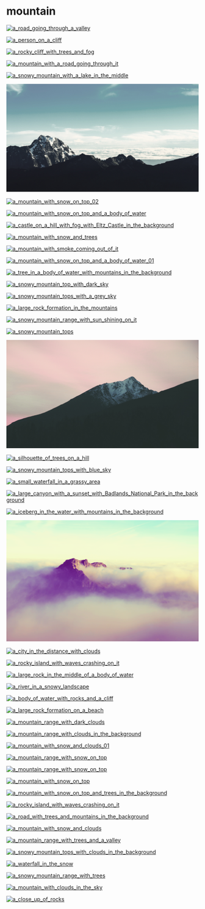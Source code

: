 # mountain

<a href="a_road_going_through_a_valley.jpg"><img alt="a_road_going_through_a_valley" src="a_road_going_through_a_valley.jpg"></a>

<a href="a_person_on_a_cliff.jpg"><img alt="a_person_on_a_cliff" src="a_person_on_a_cliff.jpg"></a>

<a href="a_rocky_cliff_with_trees_and_fog.jpg"><img alt="a_rocky_cliff_with_trees_and_fog" src="a_rocky_cliff_with_trees_and_fog.jpg"></a>

<a href="a_mountain_with_a_road_going_through_it.jpg"><img alt="a_mountain_with_a_road_going_through_it" src="a_mountain_with_a_road_going_through_it.jpg"></a>

<a href="a_snowy_mountain_with_a_lake_in_the_middle.jpg"><img alt="a_snowy_mountain_with_a_lake_in_the_middle" src="a_snowy_mountain_with_a_lake_in_the_middle.jpg"></a>

<a href="a_mountain_range_with_snow_on_top_01.jpg"><img alt="a_mountain_range_with_snow_on_top_01" src="a_mountain_range_with_snow_on_top_01.jpg"></a>

<a href="a_mountain_with_snow_on_top_02.jpg"><img alt="a_mountain_with_snow_on_top_02" src="a_mountain_with_snow_on_top_02.jpg"></a>

<a href="a_mountain_with_snow_on_top_and_a_body_of_water.jpg"><img alt="a_mountain_with_snow_on_top_and_a_body_of_water" src="a_mountain_with_snow_on_top_and_a_body_of_water.jpg"></a>

<a href="a_castle_on_a_hill_with_fog_with_Eltz_Castle_in_the_background.jpg"><img alt="a_castle_on_a_hill_with_fog_with_Eltz_Castle_in_the_background" src="a_castle_on_a_hill_with_fog_with_Eltz_Castle_in_the_background.jpg"></a>

<a href="a_mountain_with_snow_and_trees.jpg"><img alt="a_mountain_with_snow_and_trees" src="a_mountain_with_snow_and_trees.jpg"></a>

<a href="a_mountain_with_smoke_coming_out_of_it.jpg"><img alt="a_mountain_with_smoke_coming_out_of_it" src="a_mountain_with_smoke_coming_out_of_it.jpg"></a>

<a href="a_mountain_with_snow_on_top_and_a_body_of_water_01.jpg"><img alt="a_mountain_with_snow_on_top_and_a_body_of_water_01" src="a_mountain_with_snow_on_top_and_a_body_of_water_01.jpg"></a>

<a href="a_tree_in_a_body_of_water_with_mountains_in_the_background.jpg"><img alt="a_tree_in_a_body_of_water_with_mountains_in_the_background" src="a_tree_in_a_body_of_water_with_mountains_in_the_background.jpg"></a>

<a href="a_snowy_mountain_top_with_dark_sky.jpg"><img alt="a_snowy_mountain_top_with_dark_sky" src="a_snowy_mountain_top_with_dark_sky.jpg"></a>

<a href="a_snowy_mountain_tops_with_a_grey_sky.jpg"><img alt="a_snowy_mountain_tops_with_a_grey_sky" src="a_snowy_mountain_tops_with_a_grey_sky.jpg"></a>

<a href="a_large_rock_formation_in_the_mountains.jpg"><img alt="a_large_rock_formation_in_the_mountains" src="a_large_rock_formation_in_the_mountains.jpg"></a>

<a href="a_snowy_mountain_range_with_sun_shining_on_it.jpg"><img alt="a_snowy_mountain_range_with_sun_shining_on_it" src="a_snowy_mountain_range_with_sun_shining_on_it.jpg"></a>

<a href="a_snowy_mountain_tops.jpg"><img alt="a_snowy_mountain_tops" src="a_snowy_mountain_tops.jpg"></a>

<a href="a_mountain_with_snow_on_top_01.jpg"><img alt="a_mountain_with_snow_on_top_01" src="a_mountain_with_snow_on_top_01.jpg"></a>

<a href="a_silhouette_of_trees_on_a_hill.jpg"><img alt="a_silhouette_of_trees_on_a_hill" src="a_silhouette_of_trees_on_a_hill.jpg"></a>

<a href="a_snowy_mountain_tops_with_blue_sky.jpg"><img alt="a_snowy_mountain_tops_with_blue_sky" src="a_snowy_mountain_tops_with_blue_sky.jpg"></a>

<a href="a_small_waterfall_in_a_grassy_area.jpg"><img alt="a_small_waterfall_in_a_grassy_area" src="a_small_waterfall_in_a_grassy_area.jpg"></a>

<a href="a_large_canyon_with_a_sunset_with_Badlands_National_Park_in_the_background.jpg"><img alt="a_large_canyon_with_a_sunset_with_Badlands_National_Park_in_the_background" src="a_large_canyon_with_a_sunset_with_Badlands_National_Park_in_the_background.jpg"></a>

<a href="a_iceberg_in_the_water_with_mountains_in_the_background.jpg"><img alt="a_iceberg_in_the_water_with_mountains_in_the_background" src="a_iceberg_in_the_water_with_mountains_in_the_background.jpg"></a>

<a href="a_mountain_with_clouds_above_it.png"><img alt="a_mountain_with_clouds_above_it" src="a_mountain_with_clouds_above_it.png"></a>

<a href="a_city_in_the_distance_with_clouds.jpg"><img alt="a_city_in_the_distance_with_clouds" src="a_city_in_the_distance_with_clouds.jpg"></a>

<a href="a_rocky_island_with_waves_crashing_on_it.png"><img alt="a_rocky_island_with_waves_crashing_on_it" src="a_rocky_island_with_waves_crashing_on_it.png"></a>

<a href="a_large_rock_in_the_middle_of_a_body_of_water.jpg"><img alt="a_large_rock_in_the_middle_of_a_body_of_water" src="a_large_rock_in_the_middle_of_a_body_of_water.jpg"></a>

<a href="a_river_in_a_snowy_landscape.jpg"><img alt="a_river_in_a_snowy_landscape" src="a_river_in_a_snowy_landscape.jpg"></a>

<a href="a_body_of_water_with_rocks_and_a_cliff.jpg"><img alt="a_body_of_water_with_rocks_and_a_cliff" src="a_body_of_water_with_rocks_and_a_cliff.jpg"></a>

<a href="a_large_rock_formation_on_a_beach.jpg"><img alt="a_large_rock_formation_on_a_beach" src="a_large_rock_formation_on_a_beach.jpg"></a>

<a href="a_mountain_range_with_dark_clouds.jpg"><img alt="a_mountain_range_with_dark_clouds" src="a_mountain_range_with_dark_clouds.jpg"></a>

<a href="a_mountain_range_with_clouds_in_the_background.jpg"><img alt="a_mountain_range_with_clouds_in_the_background" src="a_mountain_range_with_clouds_in_the_background.jpg"></a>

<a href="a_mountain_with_snow_and_clouds_01.jpg"><img alt="a_mountain_with_snow_and_clouds_01" src="a_mountain_with_snow_and_clouds_01.jpg"></a>

<a href="a_mountain_range_with_snow_on_top.jpeg"><img alt="a_mountain_range_with_snow_on_top" src="a_mountain_range_with_snow_on_top.jpeg"></a>

<a href="a_mountain_range_with_snow_on_top.jpg"><img alt="a_mountain_range_with_snow_on_top" src="a_mountain_range_with_snow_on_top.jpg"></a>

<a href="a_mountain_with_snow_on_top.jpg"><img alt="a_mountain_with_snow_on_top" src="a_mountain_with_snow_on_top.jpg"></a>

<a href="a_mountain_with_snow_on_top_and_trees_in_the_background.jpg"><img alt="a_mountain_with_snow_on_top_and_trees_in_the_background" src="a_mountain_with_snow_on_top_and_trees_in_the_background.jpg"></a>

<a href="a_rocky_island_with_waves_crashing_on_it.jpg"><img alt="a_rocky_island_with_waves_crashing_on_it" src="a_rocky_island_with_waves_crashing_on_it.jpg"></a>

<a href="a_road_with_trees_and_mountains_in_the_background.jpg"><img alt="a_road_with_trees_and_mountains_in_the_background" src="a_road_with_trees_and_mountains_in_the_background.jpg"></a>

<a href="a_mountain_with_snow_and_clouds.jpg"><img alt="a_mountain_with_snow_and_clouds" src="a_mountain_with_snow_and_clouds.jpg"></a>

<a href="a_mountain_range_with_trees_and_a_valley.jpg"><img alt="a_mountain_range_with_trees_and_a_valley" src="a_mountain_range_with_trees_and_a_valley.jpg"></a>

<a href="a_snowy_mountain_tops_with_clouds_in_the_background.png"><img alt="a_snowy_mountain_tops_with_clouds_in_the_background" src="a_snowy_mountain_tops_with_clouds_in_the_background.png"></a>

<a href="a_waterfall_in_the_snow.jpg"><img alt="a_waterfall_in_the_snow" src="a_waterfall_in_the_snow.jpg"></a>

<a href="a_snowy_mountain_range_with_trees.jpg"><img alt="a_snowy_mountain_range_with_trees" src="a_snowy_mountain_range_with_trees.jpg"></a>

<a href="a_mountain_with_clouds_in_the_sky.jpg"><img alt="a_mountain_with_clouds_in_the_sky" src="a_mountain_with_clouds_in_the_sky.jpg"></a>

<a href="a_close_up_of_rocks.jpg"><img alt="a_close_up_of_rocks" src="a_close_up_of_rocks.jpg"></a>

